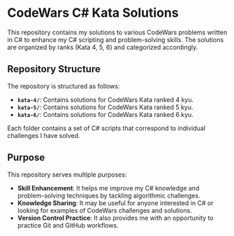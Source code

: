 # CodeWars C# Kata Solutions

This repository contains my solutions to various CodeWars problems written in C# to enhance my C# scripting and problem-solving skills. The solutions are organized by ranks (Kata 4, 5, 6) and categorized accordingly.

## Repository Structure

The repository is structured as follows:

- **`kata-4/`**: Contains solutions for CodeWars Kata ranked 4 kyu.
- **`kata-5/`**: Contains solutions for CodeWars Kata ranked 5 kyu.
- **`kata-6/`**: Contains solutions for CodeWars Kata ranked 6 kyu.

Each folder contains a set of C# scripts that correspond to individual challenges I have solved. 

## Purpose

This repository serves multiple purposes:
- **Skill Enhancement**: It helps me improve my C# knowledge and problem-solving techniques by tackling algorithmic challenges.
- **Knowledge Sharing**: It may be useful for anyone interested in C# or looking for examples of CodeWars challenges and solutions.
- **Version Control Practice**: It also provides me with an opportunity to practice Git and GitHub workflows.

